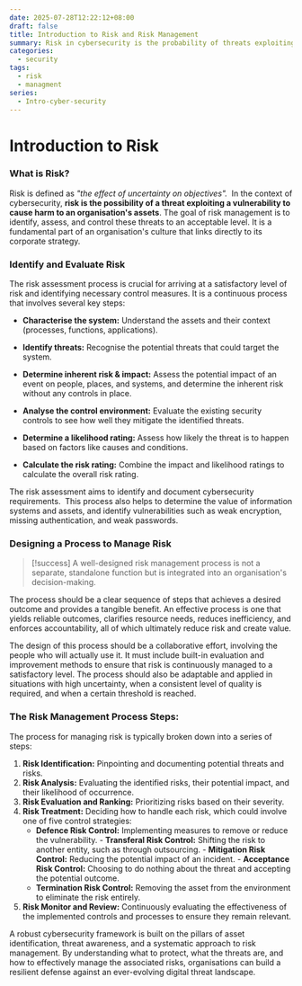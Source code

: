 ```yaml
---
date: 2025-07-28T12:22:12+08:00
draft: false
title: Introduction to Risk and Risk Management
summary: Risk in cybersecurity is the probability of threats exploiting vulnerabilities to impact assets. Risk management involves identifying, assessing, and controlling threats through structured approach of identification, analysis, evaluation, treatment, and monitoring. This strengthens resilience, improves efficiency, and aligns security contols with organisational strategy while addressing evolving digital threats.
categories:
  - security
tags:
  - risk
  - managment
series:
  - Intro-cyber-security
---
```

# Introduction to Risk

### What is Risk?

Risk is defined as *"the effect of uncertainty on objectives".*  In the context of cybersecurity, **risk is the possibility of a threat exploiting a vulnerability to cause harm to an organisation's assets**. The goal of risk management is to identify, assess, and control these threats to an acceptable level. It is a fundamental part of an organisation's culture that links directly to its corporate strategy.

### Identify and Evaluate Risk

The risk assessment process is crucial for arriving at a satisfactory level of risk and identifying necessary control measures. It is a continuous process that involves several key steps:

- **Characterise the system:** Understand the assets and their context (processes, functions, applications).

- **Identify threats:** Recognise the potential threats that could target the system.

- **Determine inherent risk & impact:** Assess the potential impact of an event on people, places, and systems, and determine the inherent risk without any controls in place.

- **Analyse the control environment:** Evaluate the existing security controls to see how well they mitigate the identified threats.

- **Determine a likelihood rating:** Assess how likely the threat is to happen based on factors like causes and conditions.

- **Calculate the risk rating:** Combine the impact and likelihood ratings to calculate the overall risk rating.

The risk assessment aims to identify and document cybersecurity requirements.  This process also helps to determine the value of information systems and assets, and identify vulnerabilities such as weak encryption, missing authentication, and weak passwords.

### Designing a Process to Manage Risk

>[!success]
>A well-designed risk management process is not a separate, standalone function but is integrated into an organisation's decision-making. 

The process should be a clear sequence of steps that achieves a desired outcome and provides a tangible benefit. An effective process is one that yields reliable outcomes, clarifies resource needs, reduces inefficiency, and enforces accountability, all of which ultimately reduce risk and create value.

The design of this process should be a collaborative effort, involving the people who will actually use it. It must include built-in evaluation and improvement methods to ensure that risk is continuously managed to a satisfactory level. The process should also be adaptable and applied in situations with high uncertainty, when a consistent level of quality is required, and when a certain threshold is reached.

### The Risk Management Process Steps:

The process for managing risk is typically broken down into a series of steps:

1. **Risk Identification:** Pinpointing and documenting potential threats and risks.
2. **Risk Analysis:** Evaluating the identified risks, their potential impact, and their likelihood of occurrence.
3. **Risk Evaluation and Ranking:** Prioritizing risks based on their severity.
4. **Risk Treatment:** Deciding how to handle each risk, which could involve one of five control strategies:
	  - **Defence Risk Control:** Implementing measures to remove or reduce the vulnerability.
	   - **Transferal Risk Control:** Shifting the risk to another entity, such as through outsourcing.
	   - **Mitigation Risk Control:** Reducing the potential impact of an incident.
	   - **Acceptance Risk Control:** Choosing to do nothing about the threat and accepting the potential outcome.
	  - **Termination Risk Control:** Removing the asset from the environment to eliminate the risk entirely.
5. **Risk Monitor and Review:** Continuously evaluating the effectiveness of the implemented controls and processes to ensure they remain relevant.

A robust cybersecurity framework is built on the pillars of asset identification, threat awareness, and a systematic approach to risk management. By understanding what to protect, what the threats are, and how to effectively manage the associated risks, organisations can build a resilient defense against an ever-evolving digital threat landscape.